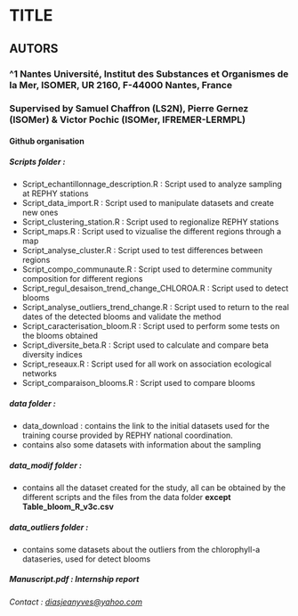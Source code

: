 # TITLE
## AUTORS
### ^1 Nantes Université, Institut des Substances et Organismes de la Mer, ISOMER, UR 2160, F-44000 Nantes, France
### Supervised by Samuel Chaffron (LS2N), Pierre Gernez (ISOMer) & Victor Pochic (ISOMer, IFREMER-LERMPL)

#### Github organisation

##### Scripts folder :
+ Script_echantillonnage_description.R : Script used to analyze sampling at REPHY stations
+ Script_data_import.R : Script used to manipulate datasets and create new ones
+ Script_clustering_station.R : Script used to regionalize REPHY stations
+ Script_maps.R : Script used to vizualise the different regions through a map
+ Script_analyse_cluster.R : Script used to test differences between regions
+ Script_compo_communaute.R : Script used to determine community composition for different regions
+ Script_regul_desaison_trend_change_CHLOROA.R : Script used to detect blooms
+ Script_analyse_outliers_trend_change.R : Script used to return to the real dates of the detected blooms and validate the method
+ Script_caracterisation_bloom.R : Script used to perform some tests on the blooms obtained
+ Script_diversite_beta.R : Script used to calculate and compare beta diversity indices
+ Script_reseaux.R : Script used for all work on association ecological networks
+ Script_comparaison_blooms.R : Script used to compare blooms

##### data folder :
+ data_download : contains the link to the initial datasets used for the training course provided by REPHY national coordination.
+ contains also some datasets with information about the sampling

##### data_modif folder : 
+ contains all the dataset created for the study, all can be obtained by the different scripts and the files from the data folder **except Table_bloom_R_v3c.csv**

##### data_outliers folder : 
+ contains some datasets about the outliers from the chlorophyll-a dataseries, used for detect blooms

##### Manuscript.pdf : Internship report

###### Contact : diasjeanyves@yahoo.com
